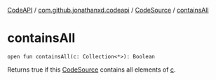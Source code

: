 [CodeAPI](../../index.md) / [com.github.jonathanxd.codeapi](../index.md) / [CodeSource](index.md) / [containsAll](.)

# containsAll

`open fun containsAll(c: Collection<*>): Boolean`

Returns true if this [CodeSource](index.md) contains all elements of [c](contains-all.md#com.github.jonathanxd.codeapi.CodeSource$containsAll(kotlin.collections.Collection((kotlin.Any)))/c).

